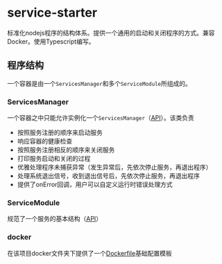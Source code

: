 # service-starter
标准化nodejs程序的结构体系。提供一个通用的启动和关闭程序的方式。兼容Docker。使用Typescript编写。

## 程序结构
一个容器是由一个`ServicesManager`和多个`ServiceModule`所组成的。

### ServicesManager
一个容器之中只能允许实例化一个`ServicesManager`（[API](bin/ServicesManager.d.ts)）。该类负责
* 按照服务注册的顺序来启动服务
* 响应容器的健康检查
* 按照服务注册相反的顺序来关闭服务
* 打印服务启动和关闭的过程
* 优雅处理程序未捕获异常（发生异常后，先依次停止服务，再退出程序）
* 处理系统退出信号，收到退出信号后，先依次停止服务，再退出程序
* 提供了onError回调，用户可以自定义运行时错误处理方式

### ServiceModule
规范了一个服务的基本结构（[API](bin/ServiceModule.d.ts)）

### docker
在该项目docker文件夹下提供了一个[Dockerfile](docker/Dockerfile)基础配置模板

